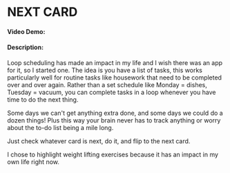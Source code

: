 # NEXT CARD
#### Video Demo:  <URL HERE>
#### Description:
Loop scheduling has made an impact in my life and I wish there was an app for it, so I started one. The idea is you have a list of tasks, this works particularly well for routine tasks like housework that need to be completed over and over again. Rather than a set schedule like Monday = dishes, Tuesday = vacuum, you can complete tasks in a loop whenever you have time to do the next thing.

Some days we can't get anything extra done, and some days we could do a dozen things! Plus this way your brain never has to track anything or worry about the to-do list being a mile long. 

Just check whatever card is next, do it, and flip to the next card.

I chose to highlight weight lifting exercises because it has an impact in my own life right now.